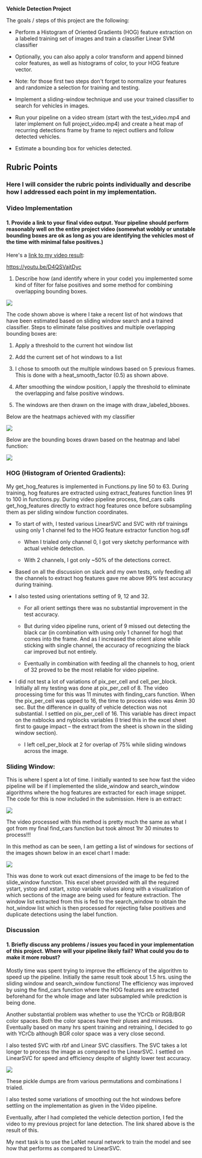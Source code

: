 **Vehicle Detection Project**

The goals / steps of this project are the following:

-   Perform a Histogram of Oriented Gradients (HOG) feature extraction on a
    labeled training set of images and train a classifier Linear SVM classifier

-   Optionally, you can also apply a color transform and append binned color
    features, as well as histograms of color, to your HOG feature vector.

-   Note: for those first two steps don't forget to normalize your features and
    randomize a selection for training and testing.

-   Implement a sliding-window technique and use your trained classifier to
    search for vehicles in images.

-   Run your pipeline on a video stream (start with the test_video.mp4 and later
    implement on full project_video.mp4) and create a heat map of recurring
    detections frame by frame to reject outliers and follow detected vehicles.

-   Estimate a bounding box for vehicles detected.

Rubric Points
-------------

### Here I will consider the rubric points individually and describe how I addressed each point in my implementation.

### Video Implementation

#### 1. Provide a link to your final video output. Your pipeline should perform reasonably well on the entire project video (somewhat wobbly or unstable bounding boxes are ok as long as you are identifying the vehicles most of the time with minimal false positives.)

Here's a [link to my video result](./project_video.mp4):

<https://youtu.be/D4QSVajtDyc>

1.  Describe how (and identify where in your code) you implemented some kind of
    filter for false positives and some method for combining overlapping
    bounding boxes.

![](media/5c30c66caac1b4c4493b82ccbe33ca9b.png)

The code shown above is where I take a recent list of hot windows that have been
estimated based on sliding window search and a trained classifier. Steps to
eliminate false positives and multiple overlapping bounding boxes are:

1.  Apply a threshold to the current hot window list

2.  Add the current set of hot windows to a list

3.  I chose to smooth out the multiple windows based on 5 previous frames. This
    is done with a heat_smooth_factor (0.5) as shown above.

4.  After smoothing the window position, I apply the threshold to eliminate the
    overlapping and false positive windows.

5.  The windows are then drawn on the image with draw_labeled_bboxes.

Below are the heatmaps achieved with my classifier

![](media/aa53031f4c24f958633e96cd199bdea1.png)

Below are the bounding boxes drawn based on the heatmap and label function:

![](media/08eca5a6d4bee738bfdbd1f6ddd194d6.png)

### HOG (Histogram of Oriented Gradients):

My get_hog_features is implemented in Functions.py line 50 to 63. During
training, hog features are extracted using extract_features function lines 91 to
100 in functions.py. During video pipeline process, find_cars calls
get_hog_features directly to extract hog features once before subsampling them
as per sliding window function coordinates.

-   To start of with, I tested various LinearSVC and SVC with rbf trainings
    using only 1 channel fed to the HOG feature extractor function hog.sdf

    -   When I trialed only channel 0, I got very sketchy performance with
        actual vehicle detection.

    -   With 2 channels, I got only \~50% of the detections correct.

-   Based on all the discussion on slack and my own tests, only feeding all the
    channels to extract hog features gave me above 99% test accuracy during
    training.

-   I also tested using orientations setting of 9, 12 and 32.

    -   For all orient settings there was no substantial improvement in the test
        accuracy.

    -   But during video pipeline runs, orient of 9 missed out detecting the
        black car (in combination with using only 1 channel for hog) that comes
        into the frame. And as I increased the orient alone while sticking with
        single channel, the accuracy of recognizing the black car improved but
        not entirely.

    -   Eventually in combination with feeding all the channels to hog, orient
        of 32 proved to be the most reliable for video pipeline.

-   I did not test a lot of variations of pix_per_cell and cell_per_block.
    Initially all my testing was done at pix_per_cell of 8. The video processing
    time for this was 11 minutes with finding_cars function. When the
    pix_per_cell was upped to 16, the time to process video was 4min 30 sec. But
    the difference in quality of vehicle detection was not substantial. I
    settled on pix_per_cell of 16. This variable has direct impact on the
    nxblocks and nyblocks variables (I tried this in the excel sheet first to
    gauge impact – the extract from the sheet is shown in the sliding window
    section).

    -   I left cell_per_block at 2 for overlap of 75% while sliding windows
        across the image.

### Sliding Window:

This is where I spent a lot of time. I initially wanted to see how fast the
video pipeline will be if I implemented the slide_window and search_window
algorithms where the hog features are extracted for each image snippet. The code
for this is now included in the submission. Here is an extract:

![](media/f92b4dcc73d2570d048b98f00650856d.png)

The video processed with this method is pretty much the same as what I got from
my final find_cars function but took almost 1hr 30 minutes to process!!!

In this method as can be seen, I am getting a list of windows for sections of
the images shown below in an excel chart I made:

![](media/a53a0e19f26bbf1db736a7f3bfa8f927.png)

This was done to work out exact dimensions of the image to be fed to the
slide_window function. This excel sheet provided with all the required ystart,
ystop and xstart, xstop variable values along with a visualization of which
sections of the image are being used for feature extraction. The window list
extracted from this is fed to the search_window to obtain the hot_window list
which is then processed for rejecting false positives and duplicate detections
using the label function.

### Discussion

#### 1. Briefly discuss any problems / issues you faced in your implementation of this project. Where will your pipeline likely fail? What could you do to make it more robust?

Mostly time was spent trying to improve the efficiency of the algorithm to speed
up the pipeline. Initially the same result took about 1.5 hrs. using the sliding
window and search_window functions! The efficiency was improved by using the
find_cars function where the HOG features are extracted beforehand for the whole
image and later subsampled while prediction is being done.

Another substantial problem was whether to use the YCrCb or RGB/BGR color
spaces. Both the color spaces have their pluses and minuses. Eventually based on
many hrs spent training and retraining, I decided to go with YCrCb although BGR
color space was a very close second.

I also tested SVC with rbf and Linear SVC classifiers. The SVC takes a lot
longer to process the image as compared to the LinearSVC. I settled on LinearSVC
for speed and efficiency despite of slightly lower test accuracy.

![](media/06dd9d12e9480253c966d878e54496ab.png)

These pickle dumps are from various permutations and combinations I trialed.

I also tested some variations of smoothing out the hot windows before settling
on the implementation as given in the Video pipeline.

Eventually, after I had completed the vehicle detection portion, I fed the video
to my previous project for lane detection. The link shared above is the result
of this.

My next task is to use the LeNet neural network to train the model and see how
that performs as compared to LinearSVC.
